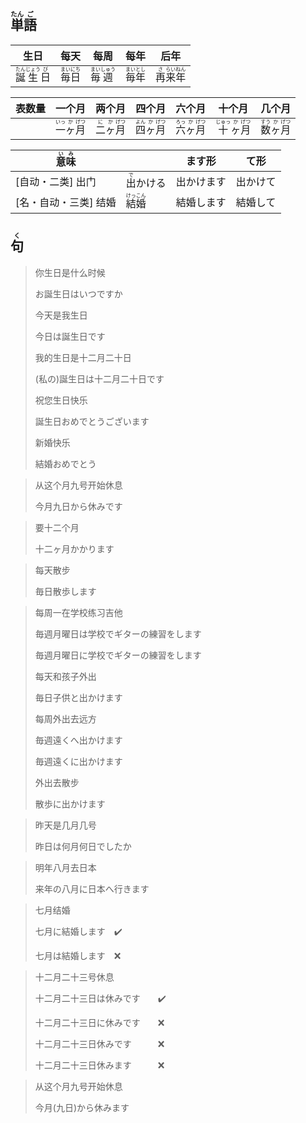 ## <ruby>単<rt>たん</rt>語<rt>ご</rt></ruby>

| 生日                                                       | 每天                                        | 每周                                          | 每年                                        | 后年                                                     |
| ---------------------------------------------------------- | ------------------------------------------- | --------------------------------------------- | ------------------------------------------- | -------------------------------------------------------- |
| <ruby>誕<rt>たん</rt>生<rt>じょう</rt>日<rt>び</rt></ruby> | <ruby>毎<rt>まい</rt>日<rt>にち</rt></ruby> | <ruby>毎<rt>まい</rt>週<rt>しゅう</rt></ruby> | <ruby>毎<rt>まい</rt>年<rt>とし</rt></ruby> | <ruby>再<rt>さ</rt>来<rt>らい</rt>年<rt>ねん</rt></ruby> |

| 表数量 | 一个月                                                   | 两个月                                                 | 四个月                                                   | 六个月                                                   | 十个月                                                     | 几个月                                                   |
| ------ | -------------------------------------------------------- | ------------------------------------------------------ | -------------------------------------------------------- | -------------------------------------------------------- | ---------------------------------------------------------- | -------------------------------------------------------- |
|        | <ruby>一<rt>いっ</rt>ヶ<rt>か</rt>月<rt>げつ</rt></ruby> | <ruby>二<rt>に</rt>ヶ<rt>か</rt>月<rt>げつ</rt></ruby> | <ruby>四<rt>よん</rt>ヶ<rt>か</rt>月<rt>げつ</rt></ruby> | <ruby>六<rt>ろっ</rt>ヶ<rt>か</rt>月<rt>げつ</rt></ruby> | <ruby>十<rt>じゅっ</rt>ヶ<rt>か</rt>月<rt>げつ</rt></ruby> | <ruby>数<rt>すう</rt>ヶ<rt>か</rt>月<rt>げつ</rt></ruby> |

| <ruby>意<rt>い</rt>味<rt>み</rt></ruby> |                                             | ます形     | て形     |
| --------------------------------------- | ------------------------------------------- | ---------- | -------- |
| [自动・二类] 出门                       | <ruby>出<rt>で</rt>かける</ruby>            | 出かけます | 出かけて |
| [名・自动・三类] 结婚                   | <ruby>結<rt>けっ</rt>婚<rt>こん</rt></ruby> | 結婚します | 結婚して |



## <ruby>句<rt>く</rt></ruby>

> 你生日是什么时候
>
> お誕生日はいつですか
>
> 今天是我生日
>
> 今日は誕生日です
>
> 我的生日是十二月二十日
>
> (私の)誕生日は十二月二十日です
>
> 祝您生日快乐
>
> 誕生日おめでとうございます
>
> 新婚快乐
>
> 結婚おめでとう

> 从这个月九号开始休息
> 
> 今月九日から休みです

> 要十二个月
> 
> 十二ヶ月かかります

> 每天散步
> 
> 毎日散歩します

> 每周一在学校练习吉他
>
> 毎週月曜日は学校でギターの練習をします
>
> 毎週月曜日に学校でギターの練習をします
>
> 每天和孩子外出
>
> 毎日子供と出かけます
>
> 每周外出去远方
>
> 毎週遠くへ出かけます
>
> 毎週遠くに出かけます
>
> 外出去散步
>
> 散歩に出かけます

> 昨天是几月几号
> 
> 昨日は何月何日でしたか

> 明年八月去日本
> 
> 来年の八月に日本へ行きます

> 七月结婚
> 
> 七月に結婚します　✔️
> 
> 七月は結婚します　❌

> 十二月二十三号休息
>
> 十二月二十三日は休みです　　✔️
>
> 十二月二十三日に休みです　　❌
>
> 十二月二十三日休みです　　　❌
>
> 十二月二十三日休みます　　　❌

> 从这个月九号开始休息
>
> 今月(九日)から休みます
